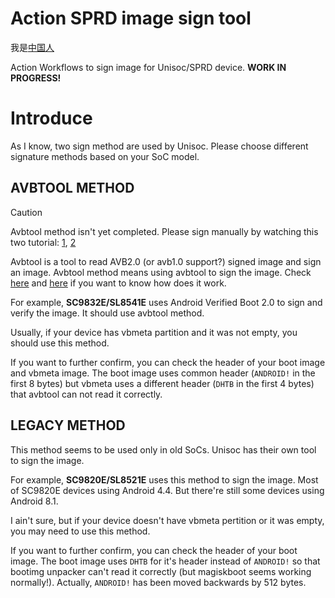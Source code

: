 # Action SPRD image sign tool

我是[中国人](README-ZH.md)

Action Workflows to sign image for Unisoc/SPRD device. **WORK IN PROGRESS!**

# Introduce

As I know, two sign method are used by Unisoc. Please choose different signature methods based on your SoC model.

## AVBTOOL METHOD

> [!Caution]
> Avbtool method isn't yet completed. Please sign manually by watching this two tutorial: [1](https://www.hovatek.com/forum/thread-32664.html), [2](https://www.hovatek.com/forum/thread-32674.html)

Avbtool is a tool to read AVB2.0 (or avb1.0 support?) signed image and sign an image. Avbtool method means using avbtool to sign the image. Check [here](https://www.hovatek.com/forum/thread-32664.html) and [here](https://www.hovatek.com/forum/thread-32674.html) if you want to know how does it work.

For example, **SC9832E/SL8541E** uses Android Verified Boot 2.0 to sign and verify the image. It should use avbtool method.

Usually, if your device has vbmeta partition and it was not empty, you should use this method.

If you want to further confirm, you can check the header of your boot image and vbmeta image. The boot image uses common header (`ANDROID!` in the first 8 bytes) but vbmeta uses a different header (`DHTB` in the first 4 bytes) that avbtool can not read it correctly. 

## LEGACY METHOD

This method seems to be used only in old SoCs. Unisoc has their own tool to sign the image.

For example, **SC9820E/SL8521E** uses this method to sign the image. Most of SC9820E devices using Android 4.4. But there're still some devices using Android 8.1.

I ain't sure, but if your device doesn't have vbmeta pertition or it was empty, you may need to use this method.

If you want to further confirm, you can check the header of your boot image. The boot image uses `DHTB` for it's header instead of `ANDROID!` so that bootimg unpacker can't read it correctly (but magiskboot seems working normally!). Actually, `ANDROID!` has been moved backwards by 512 bytes.
